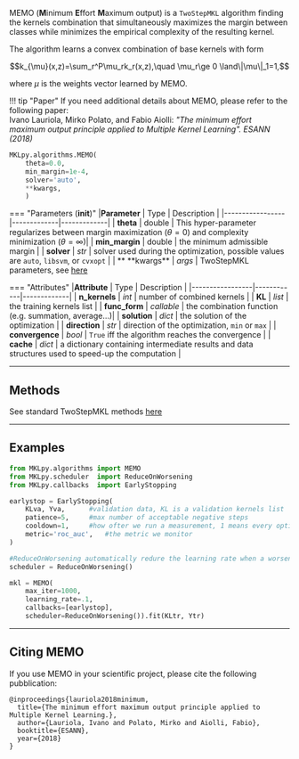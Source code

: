 
MEMO (**M**inimum **E**ffort **M**aximum output) is a `TwoStepMKL` algorithm finding the kernels combination that simultaneously maximizes the margin between classes while minimizes the empirical complexity of the resulting kernel.

The algorithm learns a convex combination of base kernels with form 

$$k_{\mu}(x,z)=\sum_r^P\mu_rk_r(x,z),\quad \mu_r\ge 0 \land\|\mu\|_1=1,$$

where $\mu$ is the weights vector learned by MEMO.

!!! tip "Paper"
	If you need additional details about MEMO, please refer to the following paper:<br>
	Ivano Lauriola, Mirko Polato, and Fabio Aiolli: *"The minimum effort maximum output principle applied to Multiple Kernel Learning". ESANN (2018)*

```python
MKLpy.algorithms.MEMO(
	theta=0.0,
	min_margin=1e-4,
	solver='auto',
	**kwargs,
	)
```


=== "Parameters (__init__)"
	|**Parameter**    | Type        | Description |
	|-----------------|-------------|-------------|
	| **theta**       | double      | This hyper-parameter regularizes between margin maximization ($\theta=0$) and complexity minimization ($\theta=\infty$)|
	| **min_margin**  | double      | the minimum admissible margin |
	| **solver**      | *str*       | solver used during the optimization, possible values are `auto`, `libsvm`, or `cvxopt` |
	| ** \*\*kwargs** | *args*      | TwoStepMKL parameters, see [here](MKL.md)

=== "Attributes"
	|**Attribute**        | Type       | Description |
	|-----------------|------------|-------------|
	| **n_kernels**   | *int*      | number of combined kernels |
	| **KL**          | *list*     | the training kernels list  |
	| **func_form**   | *callable* | the combination function (e.g. summation, average...)|
	| **solution**    | *dict*     | the solution of the optimization |
	| **direction**   | *str*      | direction of the optimization, `min` or `max` |
	| **convergence** | *bool*     | `True` iff the algorithm reaches the convergence |
	| **cache**       | *dict*     | a dictionary containing intermediate results and data structures used to speed-up the computation |


- - - 

## Methods

See standard TwoStepMKL methods [here](MKL.md)


- - - 

## Examples

```python
from MKLpy.algorithms import MEMO
from MKLpy.scheduler  import ReduceOnWorsening
from MKLpy.callbacks  import EarlyStopping

earlystop = EarlyStopping(
	KLva, Yva, 		#validation data, KL is a validation kernels list
	patience=5,		#max number of acceptable negative steps
	cooldown=1, 	#how ofter we run a measurement, 1 means every optimization step
	metric='roc_auc',	#the metric we monitor
)

#ReduceOnWorsening automatically redure the learning rate when a worsening solution occurs
scheduler = ReduceOnWorsening()

mkl = MEMO(
	max_iter=1000, 			
	learning_rate=.1, 		
	callbacks=[earlystop],
	scheduler=ReduceOnWorsening()).fit(KLtr, Ytr)
```

- - -

## Citing MEMO

If you use MEMO in your scientific project, please cite the following pubblication:
```
@inproceedings{lauriola2018minimum,
  title={The minimum effort maximum output principle applied to Multiple Kernel Learning.},
  author={Lauriola, Ivano and Polato, Mirko and Aiolli, Fabio},
  booktitle={ESANN},
  year={2018}
}

```
